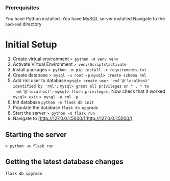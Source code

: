 ### Prerequisites
You have Python installed.
You have MySQL server installed
Navigate to the `backend` directory

# Initial Setup
1. Create virtual environment
`> python -m venv venv`
2. Activate Virtual Environment
`> venv\Scripts\activate`
3. Install packages
`> python -m pip install -r requirements.txt`
4. Create database
`> mysql -u root -p`
`mysql> create schema rml`
5. Add rml user to database
`mysql> create user 'rml'@'localhost' identified by 'rml';`
`mysql> grant all privileges on * . * to 'rml'@'localhost';`
`mysql> flush privileges;`
Now check that it worked
`mysql> exit`
`> mysql -u rml -p`
6. Init database
`python -m flask db init`
7. Populate the database
`flask db upgrade`
8. Start the server
`> python -m flask run`
9. Navigate to [http://127.0.0.1:5000/](http://127.0.0.1:5000/)

## Starting the server
`> python -m flask run`

## Getting the latest database changes
 `flask db upgrade`
